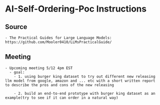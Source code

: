 # AI-Self-Ordering-Poc Instructions
  ## Source
    - The Practical Guides for Large Language Models: https://github.com/Mooler0410/LLMsPracticalGuide/


  ## Meeting
    - Upcoming meeting 5/12 4pm EST
      - goal:
        - 1. using burger king dataset to try out different new releasing llm model from google, amazon and ... etc with a short written report to describe the pros and cons of the new releasing

        - 2. build an end-to-end prototype with burger king dataset as an example(try to see if it can order in a natural way)
            
  
